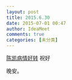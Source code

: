 ```yaml
---
layout: post
title: 2015.6.30
date: 2015-07-01 00:47
author: IdeaMeet
comments: true
categories: [未分类]
---
```

<a title="陈凯病情好转" href="http://weibo.com/5471517701/CoWR7ENTJ?from=page_1006065471517701_profile&amp;wvr=6&amp;mod=weibotime&amp;type=comment" target="_blank">陈凯病情好转</a> 祝好

晚安。
